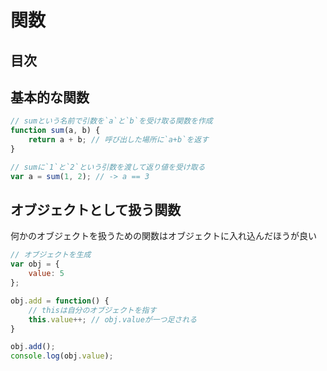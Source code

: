 # 関数

## 目次
<!-- toc -->

## 基本的な関数
```javascript
// sumという名前で引数を`a`と`b`を受け取る関数を作成
function sum(a, b) {
    return a + b; // 呼び出した場所に`a+b`を返す
}

// sumに`1`と`2`という引数を渡して返り値を受け取る
var a = sum(1, 2); // -> a == 3
```

## オブジェクトとして扱う関数
何かのオブジェクトを扱うための関数はオブジェクトに入れ込んだほうが良い
```javascript
// オブジェクトを生成
var obj = {
    value: 5
};

obj.add = function() {
    // thisは自分のオブジェクトを指す
    this.value++; // obj.valueが一つ足される
}

obj.add();
console.log(obj.value);
```